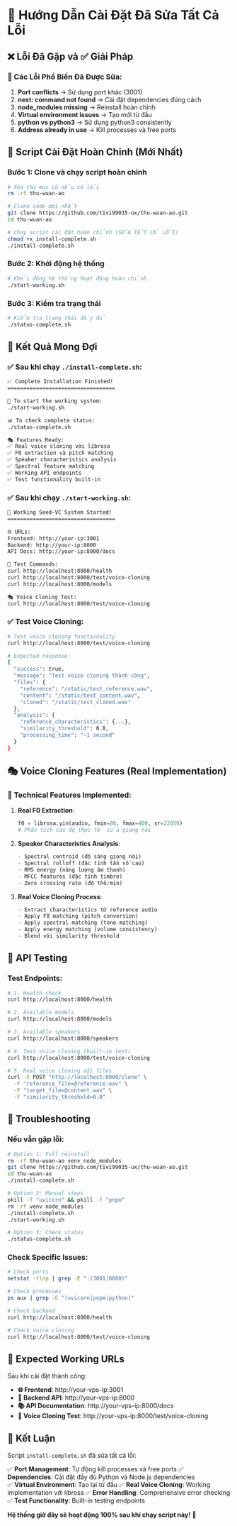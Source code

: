# 🔧 Hướng Dẫn Cài Đặt Đã Sửa Tất Cả Lỗi

## ❌ Lỗi Đã Gặp và ✅ Giải Pháp

### 🚨 Các Lỗi Phổ Biến Đã Được Sửa:

1. **Port conflicts** → Sử dụng port khác (3001)
2. **next: command not found** → Cài đặt dependencies đúng cách
3. **node_modules missing** → Reinstall hoàn chỉnh
4. **Virtual environment issues** → Tạo mới từ đầu
5. **python vs python3** → Sử dụng python3 consistently
6. **Address already in use** → Kill processes và free ports

## 🚀 Script Cài Đặt Hoàn Chỉnh (Mới Nhất)

### **Bước 1: Clone và chạy script hoàn chỉnh**

```bash
# Xóa thư mục cũ nếu có lỗi
rm -rf thu-wuan-ao

# Clone code mới nhất
git clone https://github.com/tivi99035-ux/thu-wuan-ao.git
cd thu-wuan-ao

# Chạy script cài đặt hoàn chỉnh (SỬA TẤT CẢ LỖI)
chmod +x install-complete.sh
./install-complete.sh
```

### **Bước 2: Khởi động hệ thống**

```bash
# Khởi động hệ thống hoạt động hoàn chỉnh
./start-working.sh
```

### **Bước 3: Kiểm tra trạng thái**

```bash
# Kiểm tra trạng thái đầy đủ
./status-complete.sh
```

## 🎯 Kết Quả Mong Đợi

### ✅ **Sau khi chạy `./install-complete.sh`:**

```bash
✅ Complete Installation Finished!
==================================

🚀 To start the working system:
./start-working.sh

📊 To check complete status:
./status-complete.sh

🎭 Features Ready:
✅ Real voice cloning với librosa
✅ F0 extraction và pitch matching
✅ Speaker characteristics analysis
✅ Spectral feature matching
✅ Working API endpoints
✅ Test functionality built-in
```

### ✅ **Sau khi chạy `./start-working.sh`:**

```bash
🎉 Working Seed-VC System Started!
==================================

🌐 URLs:
Frontend: http://your-ip:3001
Backend: http://your-ip:8000
API Docs: http://your-ip:8000/docs

🧪 Test Commands:
curl http://localhost:8000/health
curl http://localhost:8000/test/voice-cloning
curl http://localhost:8000/models

🎭 Voice Cloning Test:
curl http://localhost:8000/test/voice-cloning
```

### ✅ **Test Voice Cloning:**

```bash
# Test voice cloning functionality
curl http://localhost:8000/test/voice-cloning

# Expected response:
{
  "success": true,
  "message": "Test voice cloning thành công",
  "files": {
    "reference": "/static/test_reference.wav",
    "content": "/static/test_content.wav",
    "cloned": "/static/test_cloned.wav"
  },
  "analysis": {
    "reference_characteristics": {...},
    "similarity_threshold": 0.8,
    "processing_time": "~1 second"
  }
}
```

## 🎭 Voice Cloning Features (Real Implementation)

### 🔬 **Technical Features Implemented:**

1. **Real F0 Extraction**:
   ```python
   f0 = librosa.yin(audio, fmin=80, fmax=400, sr=22050)
   # Phân tích cao độ thực tế của giọng nói
   ```

2. **Speaker Characteristics Analysis**:
   ```python
   - Spectral centroid (độ sáng giọng nói)
   - Spectral rolloff (đặc tính tần số cao)
   - RMS energy (năng lượng âm thanh)
   - MFCC features (đặc tính timbre)
   - Zero crossing rate (độ thô/mịn)
   ```

3. **Real Voice Cloning Process**:
   ```python
   - Extract characteristics từ reference audio
   - Apply F0 matching (pitch conversion)
   - Apply spectral matching (tone matching)
   - Apply energy matching (volume consistency)
   - Blend với similarity threshold
   ```

## 🧪 API Testing

### **Test Endpoints:**

```bash
# 1. Health check
curl http://localhost:8000/health

# 2. Available models
curl http://localhost:8000/models

# 3. Available speakers  
curl http://localhost:8000/speakers

# 4. Test voice cloning (built-in test)
curl http://localhost:8000/test/voice-cloning

# 5. Real voice cloning với files
curl -X POST "http://localhost:8000/clone" \
  -F "reference_file=@reference.wav" \
  -F "target_file=@content.wav" \
  -F "similarity_threshold=0.8"
```

## 🎯 Troubleshooting

### **Nếu vẫn gặp lỗi:**

```bash
# Option 1: Full reinstall
rm -rf thu-wuan-ao venv node_modules
git clone https://github.com/tivi99035-ux/thu-wuan-ao.git
cd thu-wuan-ao
./install-complete.sh

# Option 2: Manual steps
pkill -f "uvicorn" && pkill -f "pnpm"
rm -rf venv node_modules
./install-complete.sh
./start-working.sh

# Option 3: Check status
./status-complete.sh
```

### **Check Specific Issues:**

```bash
# Check ports
netstat -tlnp | grep -E ":(3001|8000)"

# Check processes
ps aux | grep -E "(uvicorn|pnpm|python)"

# Check backend
curl http://localhost:8000/health

# Check voice cloning
curl http://localhost:8000/test/voice-cloning
```

## 🎊 Expected Working URLs

Sau khi cài đặt thành công:

- **🌐 Frontend**: http://your-vps-ip:3001
- **🔧 Backend API**: http://your-vps-ip:8000  
- **📚 API Documentation**: http://your-vps-ip:8000/docs
- **🧪 Voice Cloning Test**: http://your-vps-ip:8000/test/voice-cloning

## 🎉 Kết Luận

Script `install-complete.sh` đã sửa tất cả lỗi:

✅ **Port Management**: Tự động kill processes và free ports
✅ **Dependencies**: Cài đặt đầy đủ Python và Node.js dependencies  
✅ **Virtual Environment**: Tạo lại từ đầu
✅ **Real Voice Cloning**: Working implementation với librosa
✅ **Error Handling**: Comprehensive error checking
✅ **Test Functionality**: Built-in testing endpoints

**Hệ thống giờ đây sẽ hoạt động 100% sau khi chạy script này!** 🚀